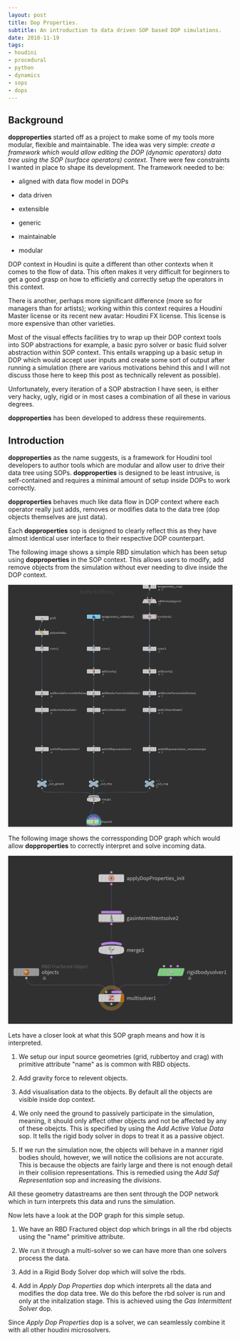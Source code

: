 ```yaml
---
layout: post
title: Dop Properties.
subtitle: An introduction to data driven SOP based DOP simulations.
date: 2018-11-19
tags:
- houdini
- procedural
- python
- dynamics
- sops
- dops
---
```


## Background

**dopproperties** started off as a project to make some of my tools more modular, flexible and maintainable. The idea was very simple: *create a framework which would allow editing the DOP (dynamic operators) data tree using the SOP (surface operators) context.* There were few constraints I wanted in place to shape its development. The framework needed to be:

* aligned with data flow model in DOPs

* data driven

* extensible

* generic

* maintainable

* modular

DOP context in Houdini is quite a different than other contexts when it comes to the flow of data. This often makes it very difficult for beginners to get a good grasp on how to efficietly and correctly setup the operators in this context.

There is another, perhaps more significant difference (more so for managers than for artists); working within this context requires a Houdini Master license or its recent new avatar: Houdini FX license. This license is more expensive than other varieties.

Most of the visual effects facilities try to wrap up their DOP context tools into SOP abstractions for example, a basic pyro solver or basic fluid solver abstraction within SOP context. This entails wrapping up a basic setup in DOP which would accept user inputs and create some sort of output after running a simulation (there are various motivations behind this and I will not discuss those here to keep this post as technically relevent as possible).

Unfortunately, every iteration of a SOP abstraction I have seen, is either very hacky, ugly, rigid or in most cases a combination of all these in various degrees.

**dopproperties** has been developed to address these requirements.


## Introduction

**dopproperties** as the name suggests, is a framework for Houdini tool developers to author tools which are modular and allow user to drive their data tree using SOPs. **dopproperties** is designed to be least intrusive, is self-contained and requires a minimal amount of setup inside DOPs to work correctly.

**dopproperties** behaves much like data flow in DOP context where each operator really just adds, removes or modifies data to the data tree (dop objects themselves are just data).

Each **dopproperties** sop is designed to clearly reflect this as they have almost identical user interface to their respective DOP counterpart.

The following image shows a simple RBD simulation which has been setup using **dopproperties** in the SOP context. This allows users to modify, add remove objects from the simulation without ever needing to dive inside the DOP context.

![Simple RBD simulation using dopproperties](/img/projects/dopproperties/simple_01_sop.jpg)

The following image shows the corressponding DOP graph which would allow **dopproperties** to correctly interpret and solve incoming data.

![Simple RBD simulation using dopproperties](/img/projects/dopproperties/simple_01_dop.jpg)

Lets have a closer look at what this SOP graph means and how it is interpreted.

 1. We setup our input source geometries (grid, rubbertoy and crag) with primitive attribute "name" as is common with RBD objects.

 2. Add gravity force to relevent objects.

 3. Add visualisation data to the objects. By default all the objects are visible inside dop context.

 4. We only need the ground to passively participate in the simulation, meaning, it should only affect other objects and not be affected by any of these obejcts. This is specified by using the *Add Active Value Data* sop. It tells the rigid body solver in dops to treat it as a passive object.

 5. If we run the simulation now, the objects will behave in a manner rigid bodies should, however, we will notice the collisions are not accurate. This is because the objects are fairly large and there is not enough detail in their collision representations. This is remedied using the *Add Sdf Representation* sop and increasing the *divisions*.

All these geometry datastreams are then sent through the DOP network which in turn interprets this data and runs the simulation.

Now lets have a look at the DOP graph for this simple setup.

 1. We have an RBD Fractured object dop which brings in all the rbd objects using the "name" primitive attribute.

 2. We run it through a multi-solver so we can have more than one solvers process the data.

 3. Add in a Rigid Body Solver dop which will solve the rbds.

 4. Add in *Apply Dop Properties* dop which interprets all the data and modifies the dop data tree. We do this before the rbd solver is run and only at the initalization stage. This is achieved using the *Gas Intermittent Solver* dop.

Since *Apply Dop Properties* dop is a solver, we can seamlessly combine it with all other houdini microsolvers.

